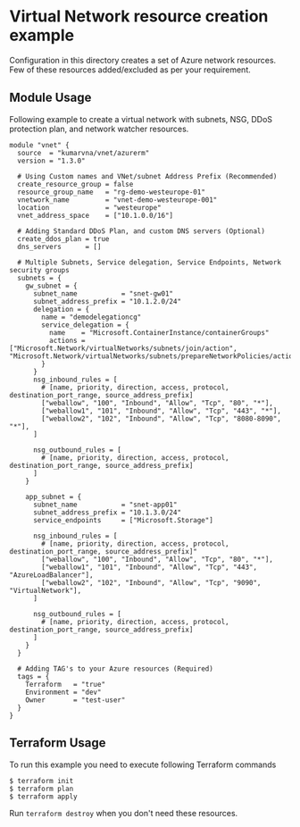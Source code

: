 # Virtual Network resource creation example

Configuration in this directory creates a set of Azure network resources. Few of these resources added/excluded as per your requirement.

## Module Usage

Following example to create a virtual network with subnets, NSG, DDoS protection plan, and network watcher resources.

```
module "vnet" {
  source  = "kumarvna/vnet/azurerm"
  version = "1.3.0"

  # Using Custom names and VNet/subnet Address Prefix (Recommended)
  create_resource_group = false
  resource_group_name   = "rg-demo-westeurope-01"
  vnetwork_name         = "vnet-demo-westeurope-001"
  location              = "westeurope"
  vnet_address_space    = ["10.1.0.0/16"]

  # Adding Standard DDoS Plan, and custom DNS servers (Optional)
  create_ddos_plan = true
  dns_servers      = []

  # Multiple Subnets, Service delegation, Service Endpoints, Network security groups
  subnets = {
    gw_subnet = {
      subnet_name           = "snet-gw01"
      subnet_address_prefix = "10.1.2.0/24"
      delegation = {
        name = "demodelegationcg"
        service_delegation = {
          name    = "Microsoft.ContainerInstance/containerGroups"
          actions = ["Microsoft.Network/virtualNetworks/subnets/join/action", "Microsoft.Network/virtualNetworks/subnets/prepareNetworkPolicies/action"]
        }
      }
      nsg_inbound_rules = [
        # [name, priority, direction, access, protocol, destination_port_range, source_address_prefix]
        ["weballow", "100", "Inbound", "Allow", "Tcp", "80", "*"],
        ["weballow1", "101", "Inbound", "Allow", "Tcp", "443", "*"],
        ["weballow2", "102", "Inbound", "Allow", "Tcp", "8080-8090", "*"],
      ]

      nsg_outbound_rules = [
        # [name, priority, direction, access, protocol, destination_port_range, source_address_prefix]
      ]
    }

    app_subnet = {
      subnet_name           = "snet-app01"
      subnet_address_prefix = "10.1.3.0/24"
      service_endpoints     = ["Microsoft.Storage"]

      nsg_inbound_rules = [
        # [name, priority, direction, access, protocol, destination_port_range, source_address_prefix]"
        ["weballow", "100", "Inbound", "Allow", "Tcp", "80", "*"],
        ["weballow1", "101", "Inbound", "Allow", "Tcp", "443", "AzureLoadBalancer"],
        ["weballow2", "102", "Inbound", "Allow", "Tcp", "9090", "VirtualNetwork"],
      ]

      nsg_outbound_rules = [
        # [name, priority, direction, access, protocol, destination_port_range, source_address_prefix]
      ]
    }
  }

  # Adding TAG's to your Azure resources (Required)
  tags = {
    Terraform   = "true"
    Environment = "dev"
    Owner       = "test-user"
  }
}
```

## Terraform Usage

To run this example you need to execute following Terraform commands

```
$ terraform init
$ terraform plan
$ terraform apply
```

Run `terraform destroy` when you don't need these resources.
